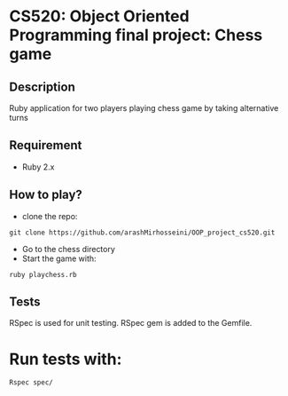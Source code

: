 # CS520: Object Oriented Programming final project: Chess game

## Description
Ruby application for two players playing chess game by taking alternative turns

## Requirement
* Ruby 2.x

## How to play?
* clone the repo:
```
git clone https://github.com/arashMirhosseini/OOP_project_cs520.git
```
* Go to the chess directory
* Start the game with:
```
ruby playchess.rb
```
## Tests
RSpec is used for unit testing. RSpec gem is added to the Gemfile.
# Run tests with:
```
Rspec spec/
```


